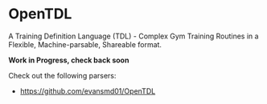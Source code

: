 # OpenTDL
A Training Definition Language (TDL) - Complex Gym Training Routines in a Flexible, Machine-parsable, Shareable format.


**Work in Progress, check back soon**

Check out the following parsers:
- https://github.com/evansmd01/OpenTDL
